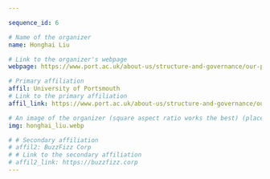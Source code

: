 ```yaml
---

sequence_id: 6

# Name of the organizer
name: Honghai Liu

# Link to the organizer's webpage
webpage: https://www.port.ac.uk/about-us/structure-and-governance/our-people/our-staff/honghai-liu

# Primary affiliation
affil: University of Portsmouth
# Link to the primary affiliation
affil_link: https://www.port.ac.uk/about-us/structure-and-governance/our-people/our-staff/honghai-liu

# An image of the organizer (square aspect ratio works the best) (place in the `assets/img/organizers` directory)
img: honghai_liu.webp

# # Secondary affiliation
# affil2: BuzzFizz Corp
# # Link to the secondary affiliation
# affil2_link: https://buzzfizz.corp
---
```

